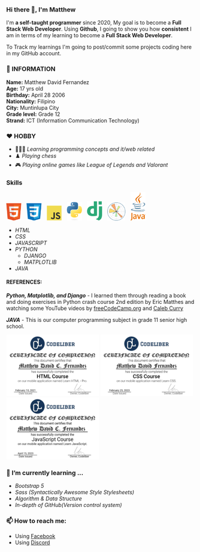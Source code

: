 ### Hi there 👋, I'm Matthew

I'm **a self-taught programmer** since 2020, My goal is to become a **Full Stack Web Developer**. Using **Github**, I going to show you how **consistent** I am in terms of my learning to become a **Full Stack Web Developer**. 

To Track my learnings I'm going to post/commit some projects coding here in my GitHub account.

### 💬 INFORMATION
**Name:** Matthew David Fernandez <br>
**Age:** 17 yrs old <br>
**Birthday:** April 28 2006 <br>
**Nationality:** Filipino <br>
**City:** Muntinlupa City <br>
**Grade level:** Grade 12 <br>
**Strand:** ICT (Information Communication Technology)

### ❤️ HOBBY
- 👨🏽‍💻 *Learning programming concepts and it/web related* <br>
- ♟️ *Playing chess* <br>
- 🎮 *Playing online games like League of Legends and Valorant* <br>

### Skills
<img style="padding-right: 10px" src="png/html5.png" alt="HTML5" width=40> <img style="padding-right: 10px" src="png/css3.png" alt="CSS3" width=40> <img style="padding-right: 10px" src="png/javascript.png" alt="JAVASCRIPT" width=40> <img style="padding-right: 10px" src="png/python.png" alt="PYTHON" width=40> <img style="padding-right: 10px" src="png/django.png" alt="DJANGO" width=40> <img style="padding-right: 10px" src="png/matplotlib.png" alt="MATPLOTLIB" height="48" width=48> <img style="padding-right: 10px" src="png/java.png" alt="JAVA" width=40>

- *HTML*
- *CSS*
- *JAVASCRIPT*
- *PYTHON*
    - *DJANGO*
    - *MATPLOTLIB*
- *JAVA*

#### REFERENCES:
***Python, Matplotlib, and Django*** - I learned them through reading a book and doing exercises in Python crash course 2nd edition by Eric Matthes and watching some YouTube videos by [freeCodeCamp.org](https://www.youtube.com/@freecodecamp) and [Caleb Curry](https://www.youtube.com/@codebreakthrough)

***JAVA*** - This is our computer programming subject in grade 11 senior high school.

<img src="certifications/HTML.jpg" width="49%" alt="htmlCertification"> <img src="certifications/CSS.jpg" width="49%" alt="cssCertification">
<img src="certifications/JAVASCRIPT.jpg" width="49%" alt="javascriptCertification">

### 🌱 I’m currently learning ...
- *Bootstrap 5*
- *Sass (Syntactically Awesome Style Stylesheets)*
- *Algorithm & Data Structure*
- *In-depth of GitHub(Version control system)*

### 📫 How to reach me: 
- Using [Facebook](https://web.facebook.com/Matthew.act546)
- Using [Discord](https://discord.com/users/1028176822485139517)
